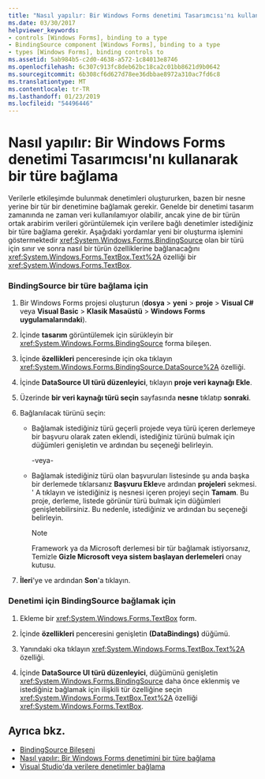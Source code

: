 ```yaml
---
title: "Nasıl yapılır: Bir Windows Forms denetimi Tasarımcısı'nı kullanarak bir türe bağlama"
ms.date: 03/30/2017
helpviewer_keywords:
- controls [Windows Forms], binding to a type
- BindingSource component [Windows Forms], binding to a type
- types [Windows Forms], binding controls to
ms.assetid: 5ab984b5-c2d0-4638-a572-1c84013e8746
ms.openlocfilehash: 6c307c913fc8deb62bc18ca2c01bb8621d9b0642
ms.sourcegitcommit: 6b308cf6d627d78ee36dbbae8972a310ac7fd6c8
ms.translationtype: MT
ms.contentlocale: tr-TR
ms.lasthandoff: 01/23/2019
ms.locfileid: "54496446"
---
```

# <a name="how-to-bind-a-windows-forms-control-to-a-type-using-the-designer"></a>Nasıl yapılır: Bir Windows Forms denetimi Tasarımcısı'nı kullanarak bir türe bağlama
Verilerle etkileşimde bulunmak denetimleri oluştururken, bazen bir nesne yerine bir tür bir denetimine bağlamak gerekir. Genelde bir denetimi tasarım zamanında ne zaman veri kullanılamıyor olabilir, ancak yine de bir türün ortak arabirim verileri görüntülemek için verilere bağlı denetimler istediğiniz bir türe bağlama gerekir. Aşağıdaki yordamlar yeni bir oluşturma işlemini göstermektedir <xref:System.Windows.Forms.BindingSource> olan bir türü için sınır ve sonra nasıl bir türün özelliklerine bağlanacağını <xref:System.Windows.Forms.TextBox.Text%2A> özelliği bir <xref:System.Windows.Forms.TextBox>.  
  
### <a name="to-bind-the-bindingsource-to-a-type"></a>BindingSource bir türe bağlama için  
  
1.  Bir Windows Forms projesi oluşturun (**dosya** > **yeni** > **proje** > **Visual C#** veya **Visual Basic** > **Klasik Masaüstü** > **Windows Forms uygulamalarındaki**).  
  
2.  İçinde **tasarım** görüntülemek için sürükleyin bir <xref:System.Windows.Forms.BindingSource> forma bileşen.  
  
3.  İçinde **özellikleri** penceresinde için oka tıklayın <xref:System.Windows.Forms.BindingSource.DataSource%2A> özelliği.  
  
4.  İçinde **DataSource UI türü düzenleyici**, tıklayın **proje veri kaynağı Ekle**.  
  
5.  Üzerinde **bir veri kaynağı türü seçin** sayfasında **nesne** tıklatıp **sonraki**.  
  
6.  Bağlanılacak türünü seçin:  
  
    -   Bağlamak istediğiniz türü geçerli projede veya türü içeren derlemeye bir başvuru olarak zaten eklendi, istediğiniz türünü bulmak için düğümleri genişletin ve ardından bu seçeneği belirleyin.  
  
         -veya-  
  
    -   Bağlamak istediğiniz türü olan başvuruları listesinde şu anda başka bir derlemede tıklarsanız **Başvuru Ekle**ve ardından **projeleri** sekmesi. ' A tıklayın ve istediğiniz iş nesnesi içeren projeyi seçin **Tamam**. Bu proje, derleme, listede görünür türü bulmak için düğümleri genişletebilirsiniz. Bu nedenle, istediğiniz ve ardından bu seçeneği belirleyin.  
  
        > [!NOTE]
        >  Framework ya da Microsoft derlemesi bir tür bağlamak istiyorsanız, Temizle **Gizle Microsoft veya sistem başlayan derlemeleri** onay kutusu.  
  
7.  **İleri**'ye ve ardından **Son**'a tıklayın.  
  
### <a name="to-bind-the-control-to-the-bindingsource"></a>Denetimi için BindingSource bağlamak için  
  
1.  Ekleme bir <xref:System.Windows.Forms.TextBox> form.  
  
2.  İçinde **özellikleri** penceresini genişletin **(DataBindings)** düğümü.  
  
3.  Yanındaki oka tıklayın <xref:System.Windows.Forms.TextBox.Text%2A> özelliği.  
  
4.  İçinde **DataSource UI türü düzenleyici**, düğümünü genişletin <xref:System.Windows.Forms.BindingSource> daha önce eklenmiş ve istediğiniz bağlamak için ilişkili tür özelliğine seçin <xref:System.Windows.Forms.TextBox.Text%2A> özelliği <xref:System.Windows.Forms.TextBox>.  
  
## <a name="see-also"></a>Ayrıca bkz.
- [BindingSource Bileşeni](../../../../docs/framework/winforms/controls/bindingsource-component.md)
- [Nasıl yapılır: Bir Windows Forms denetimini bir türe bağlama](../../../../docs/framework/winforms/controls/how-to-bind-a-windows-forms-control-to-a-type.md)
- [Visual Studio'da verilere denetimler bağlama](/visualstudio/data-tools/bind-controls-to-data-in-visual-studio)
